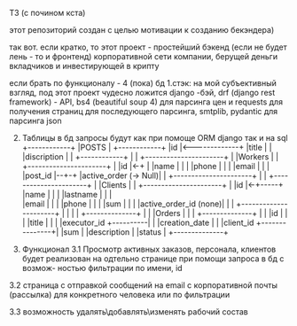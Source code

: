 ТЗ (с почином кста)

этот репозиторий создан с целью мотивации к созданию бекэндера)

так вот. если кратко, то этот проект - простейший бэкенд (если не будет 
лень - то и фронтенд) корпоративной сети компании, берущей деньги вкладчиков
и инвестирующей в крипту

если брать по функционалу - 4 (пока) бд
1.стэк:
на мой субъективный взгляд, под этот проект чудесно ложится django -бэй, drf 
(django rest framework) - API, bs4 (beautiful soup 4) для парсинга цен и 
requests для получения страниц для последующего парсинга, smtplib, pydantic
для парсинга json

2. Таблицы в бд
запросы будут как при помоще ORM django так и на sql
+------------+
|POSTS       |
+------------+
|id          |<-------------+
|title       |              |
|discription |              |
+------------+              |
                            |
+----------------------+    |
|Workers               |    |
+----------------------+    |
|id                    |<-+ |
|name                  |  | |
|phone                 |  | |
|email                 |  | |
|post_id               |--+-+
|active_order (-> Null)|  |
+----------------------+  |
                          |
+----------------------+  |
|Clients               |  |
+----------------------+  |
|id                    |<-+-----+
|name                  |  |     |
|lastname              |  |     |   
|email                 |  |     |
|phone                 |  |     |
|sum                   |  |     |
|active_order_id (none)|  |     |
+----------------------+  |     |
                          |     |
+--------------+          |     |
|Orders        |          |     |
+--------------+          |     |
|id            |          |     |
|title         |          |     |
|executor_id   +----------|     |
|creation_date |                |
|client_id     +---------------+|
|sum           |
|description   |
|status        |
+--------------+

3. Функционал
3.1 Просмотр активных заказов, персонала, клиентов
    будет реализован на одтельно странице при помощи запроса в бд с возмож-
    ностью фильтрации по имени, id

3.2 страница с отправкой сообщений на email с корпоративной почты (рассылка)
для конкретного человека или по фильтрации

3.3 возможность удалять\добавлять\изменять рабочий состав

